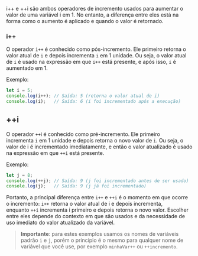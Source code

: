 i++ e ++i são ambos operadores de incremento usados para aumentar o valor de uma variável i em 1. No entanto, a diferença entre eles está na forma como o aumento é aplicado e quando o valor é retornado.

### i++

O operador `i++` é conhecido como pós-incremento. Ele primeiro retorna o valor atual de `i` e depois incrementa `i` em 1 unidade. Ou seja, o valor atual de `i` é usado na expressão em que `i++` está presente, e após isso, `i` é aumentado em 1.

Exemplo:

```js
let i = 5;
console.log(i++); // Saída: 5 (retorna o valor atual de i)
console.log(i);   // Saída: 6 (i foi incrementado após a execução)
```

## ++i

O operador `++`i é conhecido como pré-incremento. Ele primeiro incrementa `i` em 1 unidade e depois retorna o novo valor de `i`. Ou seja, o valor de i é incrementado imediatamente, e então o valor atualizado é usado na expressão em que `++i` está presente.

Exemplo:

```js
let j = 8;
console.log(++j); // Saída: 9 (j foi incrementado antes de ser usado)
console.log(j);   // Saída: 9 (j já foi incrementado)
```

Portanto, a principal diferença entre `i++` e `++i` é o momento em que ocorre o incremento: `i++` retorna o valor atual de i e depois incrementa, enquanto `++i` incrementa i primeiro e depois retorna o novo valor. Escolher entre eles depende do contexto em que são usados e da necessidade de uso imediato do valor atualizado da variável.

> **Importante**: para estes exemplos usamos os nomes de variáveis padrão `i` e `j`, porém o princípio é o mesmo para qualquer nome de variável que você use, por exemplo `minhaVar++` ou `++incremento`.